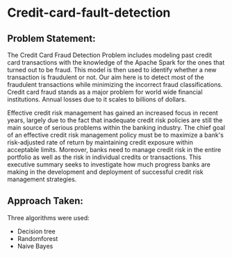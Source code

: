 # Credit-card-fault-detection

## Problem Statement:
The Credit Card Fraud Detection Problem includes modeling past credit card transactions with the knowledge of the Apache Spark for the ones that turned out to be fraud. This model is then used to identify whether a new transaction is fraudulent or not. Our aim here is to detect most of the fraudulent transactions while minimizing the incorrect fraud classifications.
Credit card fraud stands as a major problem for world wide financial institutions. 
Annual losses due to it scales to billions of dollars.

Effective credit risk management has gained an increased focus in recent years, largely due to the fact that inadequate credit risk policies are still the main source of serious problems within the banking industry. 
The chief goal of an effective credit risk management policy must be to maximize a bank's risk-adjusted rate of return by maintaining credit exposure within acceptable limits. 
Moreover, banks need to manage credit risk in the entire portfolio as well as the risk in individual credits or transactions. 
This executive summary seeks to investigate how much progress banks are making in the development and deployment of successful credit risk management strategies.

## Approach Taken:
Three algorithms were used:
- Decision tree
- Randomforest 
- Naive Bayes
